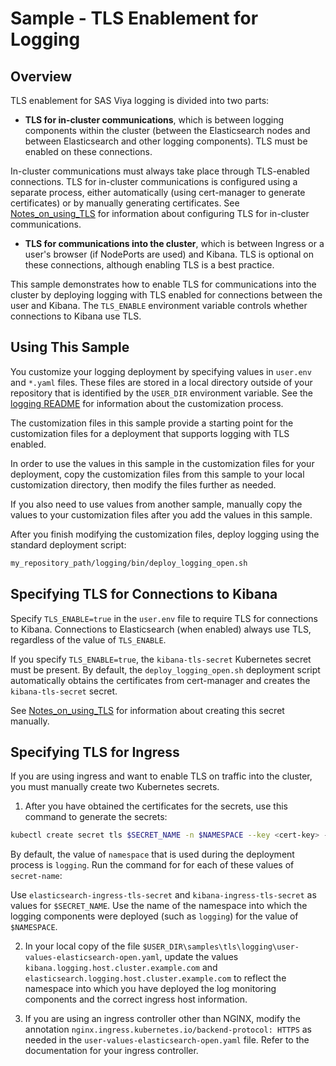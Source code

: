 # Sample - TLS Enablement for Logging

## Overview

TLS enablement for SAS Viya logging is divided into two parts:

- **TLS for in-cluster communications**, which is between logging components within
the cluster (between the Elasticsearch nodes and between Elasticsearch and other logging components). TLS must be enabled on these connections.

In-cluster communications must always take place through TLS-enabled connections. TLS for in-cluster communications is configured using a separate process, 
either automatically (using cert-manager to generate certificates) 
or by manually generating certificates. See [Notes_on_using_TLS](../../../logging/Notes_on_using_TLS.md) for information about configuring TLS for 
in-cluster communications. 

- **TLS for communications into the cluster**, which is between Ingress or a 
user's browser (if NodePorts are used) and Kibana. TLS is optional on these connections, although enabling TLS is a best practice.

This sample demonstrates how to enable TLS for communications into the 
cluster by deploying logging with TLS enabled for connections between the 
user and Kibana. The `TLS_ENABLE` environment variable controls whether 
connections to Kibana use TLS.

## Using This Sample

You customize your logging deployment by specifying values in `user.env` and `*.yaml` files. These files are stored in a local directory outside of your repository that is identified by the `USER_DIR` environment variable. See the 
[logging README](../../../logging/README.md#log_custom) for information about the customization process.

The customization files in this sample provide a starting point for the customization files for a deployment that supports logging with TLS enabled. 

In order to use the values in this sample in the customization files for your deployment, copy the customization files from this sample to your local customization directory, then modify the files further as needed.

If you also need to use values from another sample, manually copy the values to your customization files after you add the values in this sample. 

After you finish modifying the customization files, deploy logging using the standard deployment script:

```bash
my_repository_path/logging/bin/deploy_logging_open.sh
```
## Specifying TLS for Connections to Kibana

Specify `TLS_ENABLE=true` in the `user.env` file to require TLS for connections to Kibana. Connections to Elasticsearch (when enabled) always use TLS, regardless of the value of `TLS_ENABLE`.

If you specify `TLS_ENABLE=true`, the `kibana-tls-secret` Kubernetes secret 
must be present. By default, the `deploy_logging_open.sh` deployment script automatically obtains the certificates from cert-manager and creates 
the `kibana-tls-secret` secret.


See [Notes_on_using_TLS](../../../logging/Notes_on_using_TLS.md) for 
information about creating this secret manually. 

## Specifying TLS for Ingress

If you are using ingress and want to enable TLS on traffic into the cluster, 
you must manually create two Kubernetes secrets.

1. After you have obtained the certificates for the secrets, use this command to generate the secrets:

```bash
kubectl create secret tls $SECRET_NAME -n $NAMESPACE --key <cert-key> --cert <cert-file>
```
By default, the value of `namespace` that is used during the deployment process is `logging`. Run the command for for each of these values of `secret-name`:

Use `elasticsearch-ingress-tls-secret` and `kibana-ingress-tls-secret` as values for `$SECRET_NAME`. Use the name of the namespace into which the logging components 
were deployed (such as `logging`) for the value of `$NAMESPACE`.

2. In your local copy of the file 
`$USER_DIR\samples\tls\logging\user-values-elasticsearch-open.yaml`, update the 
values `kibana.logging.host.cluster.example.com` and `elasticsearch.logging.host.cluster.example.com` to reflect the namespace into which you have deployed the 
log monitoring components and the correct ingress host information.

3. If you are using an ingress controller other than NGINX, modify the annotation 
`nginx.ingress.kubernetes.io/backend-protocol: HTTPS` as needed in the `user-values-elasticsearch-open.yaml` file. Refer to the documentation for your ingress controller. 



